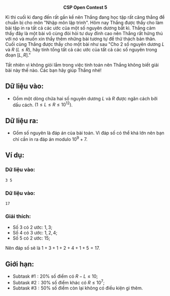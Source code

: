**<center>CSP Open Contest 5</center>**

Kì thi cuối kì đang đến rất gần kề nên Thắng đang học tập rất căng thẳng để chuẩn bị cho môn "Nhập môn lập trình". Hôm nay Thắng được thầy cho làm bài tập in ra tất cả các ước của một số nguyên dương bất kì. Thắng cảm thấy đây là một bài vô cùng đòi hỏi tư duy đỉnh cao nên Thắng rất
hứng thú với nó và muốn xin thầy thêm những bài tương tự để thử thách bản thân. Cuối cùng Thắng được thầy cho một bài như sau "Cho $2$ số nguyên dương $L$ và $R\ (L ≤ R)$, hãy tính tổng tất cả các ước của tất cả các số nguyên trong đoạn $[L, R]$."

Tất nhiên vì không giỏi lắm trong việc tính toán nên Thắng không biết giải bài này thế nào. Các bạn hãy giúp Thắng nhé!

## Dữ liệu vào:
- Gồm một dòng chứa hai số nguyên dương $L$ và $R$ được ngăn cách bởi dấu cách. $(1 ≤ L ≤ R ≤ 10^{12})$.

## Dữ liệu ra:
- Gồm số nguyên là đáp án của bài toán. Vì đáp số có thể khá lớn nên bạn chỉ cần in ra đáp án modulo $10^9 + 7$.

## Ví dụ:
### Dữ liệu vào:
```
3 5
```

### Dữ liệu vào:
```
17
```

### Giải thích:
- Số $3$ có $2$ ước: $1, 3$;
- Số $4$ có $3$ ước: $1, 2, 4$;
- Số $5$ có $2$ ước: $1 5$;

Nên đáp số sẽ là $1 + 3 + 1 + 2 + 4 + 1 + 5 = 17$.

## Giới hạn:
- Subtask $\#1: 20\%$ số điểm có $R − L ≤ 10$;
- Subtask $\#2: 30\%$ số điểm khác có $R ≤ 10^7$;
- Subtask $\#3: 50\%$ số điểm còn lại không có điều kiện gì thêm.